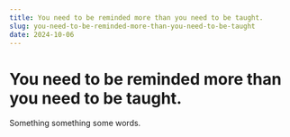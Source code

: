 ```yaml
---
title: You need to be reminded more than you need to be taught.
slug: you-need-to-be-reminded-more-than-you-need-to-be-taught
date: 2024-10-06
---
```


# You need to be reminded more than you need to be taught.

Something something some words.